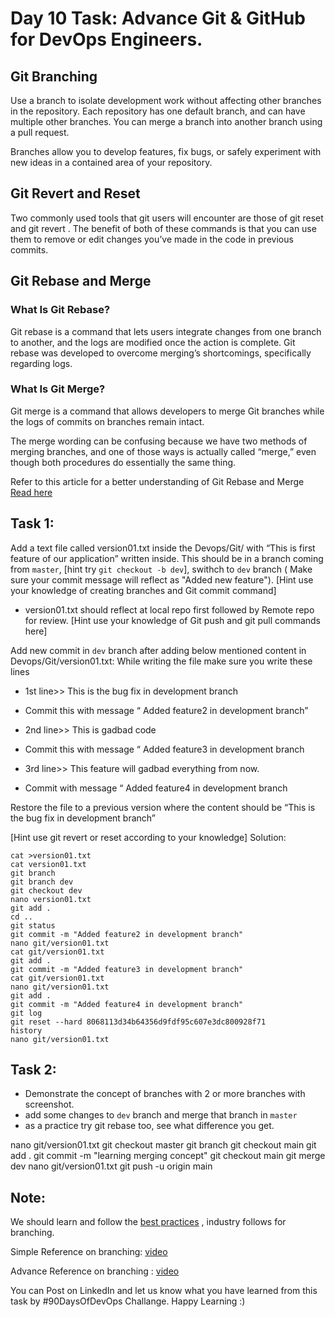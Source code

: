 # Day 10 Task: Advance Git & GitHub for DevOps Engineers.

## Git Branching
 Use a branch to isolate development work without affecting other branches in the repository. Each repository has one default branch, and can have multiple other branches. You can merge a branch into another branch using a pull request.

 Branches allow you to develop features, fix bugs, or safely experiment with new ideas in a contained area of your repository.

## Git Revert and Reset
 Two commonly used tools that git users will encounter are those of git reset and git revert . The benefit of both of these commands is that you can use them to remove or edit changes you’ve made in the code in previous commits.

## Git Rebase and Merge
 ### What Is Git Rebase?

 Git rebase is a command that lets users integrate changes from one branch to another, and the logs are modified once the action is complete. Git rebase was developed to overcome merging’s shortcomings, specifically regarding logs.

 ### What Is Git Merge?

 Git merge is a command that allows developers to merge Git branches while the logs of commits on branches remain intact.

 The merge wording can be confusing because we have two methods of merging branches, and one of those ways is actually called “merge,” even though both procedures do essentially the same thing.

 Refer to this article for a better understanding of Git Rebase and Merge [Read here](https://www.simplilearn.com/git-rebase-vs-merge-article)


## Task 1:
 Add a text file called version01.txt inside the Devops/Git/ with “This is first feature of our application” written inside. 
 This should be in a branch coming from `master`, 
 [hint try `git checkout -b dev`], 
 swithch to `dev` branch ( Make sure your commit message will reflect as "Added new feature").
 [Hint use your knowledge of creating branches and Git commit command]

 - version01.txt should reflect at local repo first followed by Remote repo for review.
 [Hint use your knowledge of Git push and git pull commands here] 

 Add new commit in `dev` branch after adding below mentioned content in Devops/Git/version01.txt:
 While writing the file make sure you write these lines
 
 - 1st line>>  This is the bug fix in development branch
 - Commit this with message “ Added feature2 in development branch”
 
 - 2nd line>> This is gadbad code
 - Commit this with message “ Added feature3 in development branch
 
 - 3rd line>> This feature will gadbad everything from now.
 - Commit with message “ Added feature4 in development branch

 Restore the file to a previous version where the content should be “This is the bug fix in development branch”


 [Hint use git revert or reset according to your knowledge]
Solution:

    cat >version01.txt
    cat version01.txt
    git branch
    git branch dev
    git checkout dev
    nano version01.txt
    git add .
    cd ..
    git status
    git commit -m "Added feature2 in development branch"
    nano git/version01.txt
    cat git/version01.txt
    git add .
    git commit -m "Added feature3 in development branch"
    cat git/version01.txt
    nano git/version01.txt
    git add .
    git commit -m "Added feature4 in development branch"
    git log
    git reset --hard 8068113d34b64356d9fdf95c607e3dc800928f71
    history
    nano git/version01.txt


## Task 2:

 - Demonstrate the concept of branches with 2 or more branches with screenshot.
 - add some changes to `dev` branch and merge that branch in `master`
 - as a practice try git rebase too, see what difference you get.

  nano git/version01.txt
  git checkout master
  git branch
  git checkout main
  git add .
  git commit -m "learning merging concept"
  git checkout main
  git merge dev
  nano git/version01.txt
  git push -u origin main

## Note: 
We should learn and follow the [best practices](https://www.flagship.io/git-branching-strategies/) , industry follows for branching.

Simple Reference on branching: [video](https://youtu.be/NzjK9beT_CY)

Advance Reference on branching : [video](https://youtu.be/7xhkEQS3dXw)

You can Post on LinkedIn and let us know what you have learned from this task by #90DaysOfDevOps Challange. Happy Learning :)
